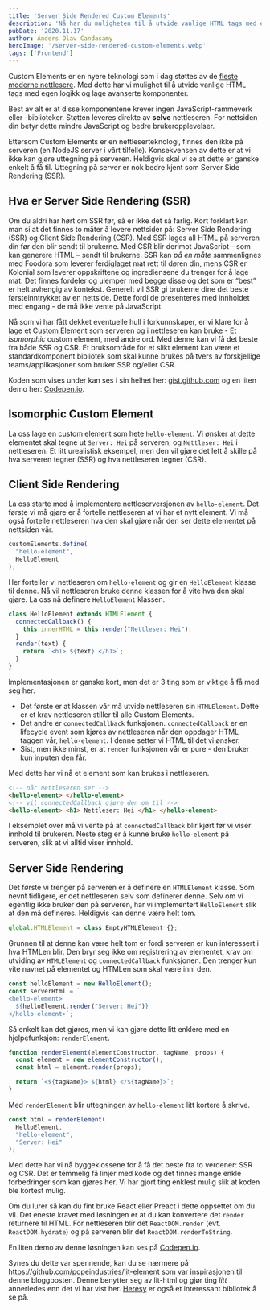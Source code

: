 ```yaml
---
title: 'Server Side Rendered Custom Elements'
description: 'Nå har du muligheten til å utvide vanlige HTML tags med egen logikk og lage avanserte komponenter. Les mer >>'
pubDate: '2020.11.17'
author: Anders Olav Candasamy
heroImage: '/server-side-rendered-custom-elements.webp'
tags: ['Frontend']
---
```


Custom Elements er en nyere teknologi som i dag støttes av de [fleste moderne nettlesere](https://caniuse.com/custom-elementsv1). Med dette har vi mulighet til å utvide vanlige HTML tags med egen logikk og lage avanserte komponenter.

Best av alt er at disse komponentene krever ingen JavaScript-rammeverk eller -biblioteker. Støtten leveres direkte av **selve** nettleseren. For nettsiden din betyr dette mindre JavaScript og bedre brukeropplevelser.

Ettersom Custom Elements er en nettleserteknologi, finnes den ikke på serveren (en NodeJS server i vårt tilfelle). Konsekvensen av dette er at vi ikke kan gjøre uttegning på serveren. Heldigvis skal vi se at dette er ganske enkelt å få til. Uttegning på server er nok bedre kjent som Server Side Rendering (SSR).

## Hva er Server Side Rendering (SSR)

Om du aldri har hørt om SSR før, så er ikke det så farlig. Kort forklart kan man si at det finnes to måter å levere nettsider på: Server Side Rendering (SSR) og Client Side Rendering (CSR). Med SSR lages all HTML på serveren din før den blir sendt til brukerne. Med CSR blir derimot JavaScript – som kan generere HTML – sendt til brukerne. SSR kan *på en måte* sammenlignes med Foodora som leverer ferdiglaget mat rett til døren din, mens CSR er Kolonial som leverer oppskriftene og ingrediensene du trenger for å lage mat. Det finnes fordeler og ulemper med begge disse og det som er “best” er helt avhengig av kontekst. Generelt vil SSR gi brukerne dine det beste førsteinntrykket av en nettside. Dette fordi de presenteres med innholdet med engang - de må ikke vente på JavaScript.

Nå som vi har fått dekket eventuelle hull i forkunnskaper, er vi  klare for å lage et Custom Element som serveren og i nettleseren kan bruke - Et *isomorphic* custom element, med andre ord. Med denne kan vi få det beste fra både SSR og CSR. Et bruksområde for et slikt element kan være et standardkomponent bibliotek som skal kunne brukes på tvers av forskjellige teams/applikasjoner som bruker SSR og/eller CSR.

Koden som vises under kan ses i sin helhet her: [gist.github.com](https://gist.github.com/AndersCan/d216a385d951f8d5ba8a0dc3373d6417) og en liten demo her: [Codepen.io](https://codepen.io/AndersCan/full/BazMJJp).

## Isomorphic Custom Element

La oss lage en custom element som hete `hello-element`. Vi ønsker at dette elementet skal tegne ut `Server: Hei` på serveren, og `Nettleser: Hei` i nettleseren. Et litt urealistisk eksempel, men den vil gjøre det lett å skille på hva serveren tegner (SSR) og hva nettleseren tegner (CSR).

## Client Side Rendering

La oss starte med å implementere nettleserversjonen av `hello-element`. Det første vi må gjøre er å fortelle nettleseren at vi har et nytt element. Vi må også fortelle nettleseren hva den skal gjøre når den ser dette elementet på nettsiden vår.

```js
customElements.define(
  "hello-element", 
  HelloElement
);
```

Her forteller vi nettleseren om `hello-element` og gir en `HelloElement` klasse til denne. Nå vil nettleseren bruke denne klassen for å vite hva den skal gjøre. La oss nå definere `HelloElement` klassen.

```js
class HelloElement extends HTMLElement {
  connectedCallback() {
    this.innerHTML = this.render("Nettleser: Hei");
  }
  render(text) {
    return `<h1> ${text} </h1>`;
  }
}
```

Implementasjonen er ganske kort, men det er 3 ting som er viktige å få med seg her.

- Det første er at klassen vår må utvide nettleseren sin `HTMLElement`. Dette er et krav nettleseren stiller til alle Custom Elements.
- Det andre er `connectedCallback` funksjonen. `connectedCallback` er en lifecycle event som kjøres av nettleseren når den oppdager HTML taggen vår, `hello-element`. I denne setter vi HTML til det vi ønsker.
- Sist, men ikke minst, er at `render` funksjonen vår er pure - den bruker kun inputen den får.

Med dette har vi nå et element som kan brukes i nettleseren.

```html
<!-- når nettleseren ser -->
<hello-element> </hello-element>
<!-- vil connectedCallback gjøre den om til -->
<hello-element> <h1> Nettleser: Hei </h1> </hello-element>
```

I eksemplet over må vi vente på at `connectedCallback` blir kjørt før vi viser innhold til brukeren. Neste steg er å kunne bruke `hello-element` på serveren, slik at vi alltid viser innhold.

## Server Side Rendering

Det første vi trenger på serveren er å definere en `HTMLElement` klasse. Som nevnt tidligere, er det nettleseren selv som definerer denne. Selv om vi egentlig ikke bruker den på serveren, har vi implementert `HelloElement` slik at den må defineres. Heldigvis kan denne være helt tom.

```js
global.HTMLElement = class EmptyHTMLElement {};
```

Grunnen til at denne kan være helt tom er fordi serveren er kun interessert i hva HTMLen blir. Den bryr seg ikke om registrering av elementet, krav om utviding av `HTMLElement` og `connectedCallback` funksjonen. Den trenger kun vite navnet på elementet og HTMLen som skal være inni den.

```js
const helloElement = new HelloElement();
const serverHtml = `
<hello-element>
  ${helloElement.render("Server: Hei")}
</hello-element>`;
```

Så enkelt kan det gjøres, men vi kan gjøre dette litt enklere med en hjelpefunksjon: `renderElement`.

```js
function renderElement(elementConstructor, tagName, props) {
  const element = new elementConstructor();
  const html = element.render(props);

  return `<${tagName}> ${html} </${tagName}>`;
}
```

Med `renderElement` blir uttegningen av `hello-element` litt kortere å skrive.

```js
const html = renderElement(
  HelloElement, 
  "hello-element", 
  "Server: Hei"
);
```

Med dette har vi nå byggeklossene for å få det beste fra to verdener: SSR og CSR. Det er temmelig få linjer med kode og det finnes mange enkle forbedringer som kan gjøres her. Vi har gjort ting enklest mulig slik at koden ble kortest mulig.

Om du lurer så kan du fint bruke React eller Preact i dette oppsettet om du vil. Det eneste kravet med løsningen er at du kan konvertere det `render` returnere til HTML. For nettleseren blir det `ReactDOM.render` (evt. `ReactDOM.hydrate`) og på serveren blir det `ReactDOM.renderToString`.

En liten demo av denne løsningen kan ses på [Codepen.io](https://codepen.io/AndersCan/full/BazMJJp).

Synes du dette var spennende, kan du se nærmere på https://github.com/popeindustries/lit-element som var inspirasjonen til denne bloggposten. Denne benytter seg av lit-html og gjør ting *litt* annerledes enn det vi har vist her. [Heresy](https://github.com/WebReflection/heresy) er også et interessant bibliotek å se på.